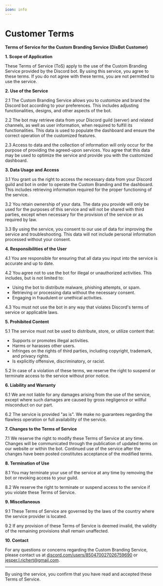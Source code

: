 ```yaml
---
icon: info
---
```


# Customer Terms

**Terms of Service for the Custom Branding Service (DisBot Customer)**

**1. Scope of Application**

These Terms of Service (ToS) apply to the use of the Custom Branding Service provided by the Discord bot. By using this service, you agree to these terms. If you do not agree with these terms, you are not permitted to use the service.

**2. Use of the Service**

2.1 The Custom Branding Service allows you to customize and brand the Discord bot according to your preferences. This includes adjusting functionalities, designs, and other aspects of the bot.

2.2 The bot may retrieve data from your Discord guild (server) and related channels, as well as user information, when required to fulfill its functionalities. This data is used to populate the dashboard and ensure the correct operation of the customized features.

2.3 Access to data and the collection of information will only occur for the purpose of providing the agreed-upon services. You agree that this data may be used to optimize the service and provide you with the customized dashboard.

**3. Data Usage and Access**

3.1 You grant us the right to access the necessary data from your Discord guild and bot in order to operate the Custom Branding and the dashboard. This includes retrieving information required for the proper functioning of the service.

3.2 You retain ownership of your data. The data you provide will only be used for the purposes of this service and will not be shared with third parties, except when necessary for the provision of the service or as required by law.

3.3 By using the service, you consent to our use of data for improving the service and troubleshooting. This data will not include personal information processed without your consent.

**4. Responsibilities of the User**

4.1 You are responsible for ensuring that all data you input into the service is accurate and up to date.

4.2 You agree not to use the bot for illegal or unauthorized activities. This includes, but is not limited to:

* Using the bot to distribute malware, phishing attempts, or spam.
* Retrieving or processing data without the necessary consent.
* Engaging in fraudulent or unethical activities.

4.3 You must not use the bot in any way that violates Discord's terms of service or applicable laws.

**5. Prohibited Content**

5.1 The service must not be used to distribute, store, or utilize content that:

* Supports or promotes illegal activities.
* Harms or harasses other users.
* Infringes on the rights of third parties, including copyright, trademark, and privacy rights.
* Is explicitly offensive, discriminatory, or racist.

5.2 In case of a violation of these terms, we reserve the right to suspend or terminate access to the service without prior notice.

**6. Liability and Warranty**

6.1 We are not liable for any damages arising from the use of the service, except where such damages are caused by gross negligence or willful misconduct on our part.

6.2 The service is provided "as is". We make no guarantees regarding the flawless operation or full availability of the service.

**7. Changes to the Terms of Service**

7.1 We reserve the right to modify these Terms of Service at any time. Changes will be communicated through the publication of updated terms on our website or within the bot. Continued use of the service after the changes have been posted constitutes acceptance of the modified terms.

**8. Termination of Use**

8.1 You may terminate your use of the service at any time by removing the bot or revoking access to your guild.

8.2 We reserve the right to terminate or suspend access to the service if you violate these Terms of Service.

**9. Miscellaneous**

9.1 These Terms of Service are governed by the laws of the country where the service provider is located.

9.2 If any provision of these Terms of Service is deemed invalid, the validity of the remaining provisions shall remain unaffected.

**10. Contact**

For any questions or concerns regarding the Custom Branding Service, please contact us at [discord.com/users/850470027026759690](https://discord.com/users/850470027026759690) or jesper.l.richert@gmail.com.

***

By using the service, you confirm that you have read and accepted these Terms of Service.
